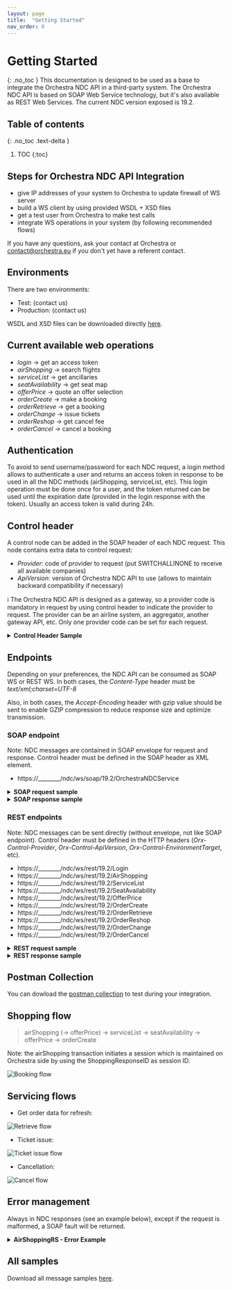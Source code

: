 ```yaml
---
layout: page
title:  "Getting Started"
nav_order: 0
---
```


# Getting Started
{: .no_toc }
This documentation is designed to be used as a base to integrate the Orchestra NDC API in a third-party system. The Orchestra NDC API is based on SOAP Web Service technology, but it's also available as REST Web Services. The current NDC version exposed is 19.2.

## Table of contents
{: .no_toc .text-delta }

1. TOC
{:toc}

## Steps for Orchestra NDC API Integration

- give IP addresses of your system to Orchestra to update firewall of WS server
- build a WS client by using provided WSDL + XSD files
- get a test user from Orchestra to make test calls
- integrate WS operations in your system (by following recommended flows)

If you have any questions, ask your contact at Orchestra or contact@orchestra.eu if you don't yet have a referent contact.

## Environments

There are two environments:

- Test: (contact us)
- Production: (contact us)

WSDL and XSD files can be downloaded directly [here](orchestraNDCService-20192.zip).

## Current available web operations

- *login* &rarr; get an access token
- *airShopping* &rarr; search flights
- *serviceList* &rarr; get ancillaries
- *seatAvailability* &rarr; get seat map
- *offerPrice* &rarr; quote an offer selection
- *orderCreate* &rarr; make a booking
- *orderRetrieve* &rarr; get a booking
- *orderChange* &rarr; issue tickets
- *orderReshop* &rarr; get cancel fee
- *orderCancel* &rarr; cancel a booking

## Authentication

To avoid to send username/password for each NDC request, a login method allows to authenticate a user and returns an access token in response to be used in all the NDC methods (airShopping, serviceList, etc). This login operation must be done once for a user, and the token returned can be used until the expiration date (provided in the login response with the token). Usually an access token is valid during 24h.

## Control header

A control node can be added in the SOAP header of each NDC request. This node contains extra data to control request:

- *Provider*: code of provider to request (put SWITCHALLINONE to receive all available companies)
- *ApiVersion*: version of Orchestra NDC API to use (allows to maintain backward compatibility if necessary)

:information_source: The Orchestra NDC API is designed as a gateway, so a provider code is mandatory in request by using control header to indicate the provider to request. The provider can be an airline system, an aggregator, another gateway API, etc. Only one provider code can be set for each request.

<details>
  <summary><b>Control Header Sample</b></summary>

{% highlight xml %}
<Control Provider="SWITCHALLINONE" ApiVersion="1.0" />
{% endhighlight %}

</details>

## Endpoints

Depending on your preferences, the NDC API can be consumed as SOAP WS or REST WS. In both cases, the *Content-Type* header must be *text/xml;charset=UTF-8*

Also, in both cases, the *Accept-Encoding* header with gzip value should be sent to enable GZIP compression to reduce response size and optimize transmission.

### SOAP endpoint

Note: NDC messages are contained in SOAP envelope for request and response. Control header must be defined in the SOAP header as XML element.

- https://\_\_\_\_\_\_\_\_/ndc/ws/soap/19.2/OrchestraNDCService

<details>
  <summary><b>SOAP request sample</b></summary>
<pre>
POST https://.../ndc/ws/soap/19.2/OrchestraNDCService HTTP/1.1
Content-Type: text/xml;charset=UTF-8
SOAPAction: "http://www.travelsoft.fr/orchestra/ndc/19.2/airShopping"
AuthToken: xxxxxxxxxxxxxxxxxxxxxxxxxxxxxxx
</pre>
{% highlight xml %}
<?xml version='1.0' encoding='UTF-8'?>
<soapenv:Envelope xmlns:soapenv="http://schemas.xmlsoap.org/soap/envelope/">
   <soapenv:Header xmlns:head="http://www.travelsoft.fr/orchestra/ndc/headers">
      <head:Control Provider="SWITCHALLINONE" />
   </soapenv:Header>
   <soapenv:Body>
        <IATA_AirShoppingRQ xmlns="http://www.iata.org/IATA/2015/00/2019.2/IATA_AirShoppingRQ">
            ...
        </IATA_AirShoppingRQ>
    </soapenv:Body>
</soapenv:Envelope>
{% endhighlight %}

</details>

<details>
  <summary><b>SOAP response sample</b></summary>

{% highlight xml %}
<?xml version='1.0' encoding='UTF-8'?>
<S:Envelope xmlns:S="http://schemas.xmlsoap.org/soap/envelope/">
    <S:Body>
        <ns5:IATA_AirShoppingRS xmlns:ns5="http://www.iata.org/IATA/2015/00/2019.2/IATA_AirShoppingRS">
            ...
        </ns5:IATA_AirShoppingRS>
    </S:Body>
</S:Envelope>
{% endhighlight %}

</details>


### REST endpoints

Note: NDC messages can be sent directly (without envelope, not like SOAP endpoint). Control header must be defined in the HTTP headers (*Orx-Control-Provider*, *Orx-Control-ApiVersion*, *Orx-Control-EnvironmentTarget*, etc).

- https://\_\_\_\_\_\_\_\_/ndc/ws/rest/19.2/Login
- https://\_\_\_\_\_\_\_\_/ndc/ws/rest/19.2/AirShopping
- https://\_\_\_\_\_\_\_\_/ndc/ws/rest/19.2/ServiceList
- https://\_\_\_\_\_\_\_\_/ndc/ws/rest/19.2/SeatAvailability
- https://\_\_\_\_\_\_\_\_/ndc/ws/rest/19.2/OfferPrice
- https://\_\_\_\_\_\_\_\_/ndc/ws/rest/19.2/OrderCreate
- https://\_\_\_\_\_\_\_\_/ndc/ws/rest/19.2/OrderRetrieve
- https://\_\_\_\_\_\_\_\_/ndc/ws/rest/19.2/OrderReshop
- https://\_\_\_\_\_\_\_\_/ndc/ws/rest/19.2/OrderChange
- https://\_\_\_\_\_\_\_\_/ndc/ws/rest/19.2/OrderCancel

<details>
  <summary><b>REST request sample</b></summary>
<pre>
POST https://.../ndc/ws/rest/19.2/AirShopping HTTP/1.1
Content-Type: text/xml;charset=UTF-8
Orx-Control-Provider: SWITCHALLINONE
AuthToken: xxxxxxxxxxxxxxxxxxxxxxxxxxxxxxx
</pre>
{% highlight xml %}
<?xml version='1.0' encoding='UTF-8'?>
<IATA_AirShoppingRQ xmlns="http://www.iata.org/IATA/2015/00/2019.2/IATA_AirShoppingRQ">
  ...
</IATA_AirShoppingRQ>
{% endhighlight %}

</details>

<details>
  <summary><b>REST response sample</b></summary>

{% highlight xml %}
<?xml version='1.0' encoding='UTF-8'?>
<ns5:IATA_AirShoppingRS xmlns:ns5="http://www.iata.org/IATA/2015/00/2019.2/IATA_AirShoppingRS">
  ...
</ns5:IATA_AirShoppingRS>
{% endhighlight %}

</details>

## Postman Collection
You can dowload the [postman collection](Orchestra_API_NDC.postman_collection.json) to test during your integration.

## Shopping flow

>airShopping (&rarr; offerPrice) &rarr; serviceList &rarr; seatAvailability &rarr; offerPrice &rarr; orderCreate

Note: the airShopping transaction initiates a session which is maintained on Orchestra side by using the ShoppingResponseID as session ID.

![Booking flow](/ndc-api-doc/assets/images/BookingFlow.png "Booking flow")

## Servicing flows

- Get order data for refresh:

![Retrieve flow](/ndc-api-doc/assets/images/PostBookRetrieveFlow.png "Retrieve flow")

- Ticket issue:

![Ticket issue flow](/ndc-api-doc/assets/images/PostBookIssueFlow.png "Ticket issue flow")

- Cancellation:

![Cancel flow](/ndc-api-doc/assets/images/PostBookCancelFlow.png "Cancel flow")

## Error management

Always in NDC responses (see an example below), except if the request is malformed, a SOAP fault will be returned.

<details>
  <summary><b>AirShoppingRS - Error Example</b></summary>

  {% highlight xml %}
  <IATA_AirShoppingRS xmlns="http://www.iata.org/IATA/2015/00/2019.2/IATA_AirShoppingRS">
    <Error>
      <Code>911</Code>
      <DescText>Unable to process - system error</DescText>
      <LangCode>en</LangCode>
      <OwnerName>ORCHESTRA</OwnerName>
    </Error>
    <PayloadAttributes>
      <CorrelationID>a222c960-0d2c-4507-bd2c-59362825cc76</CorrelationID>
      <Timestamp>2020-10-01T10:51:29.072</Timestamp>
      <VersionNumber>19.2</VersionNumber>
    </PayloadAttributes>
  </IATA_AirShoppingRS>
  {% endhighlight %}
</details>

## All samples

Download all message samples [here](samples.zip).

